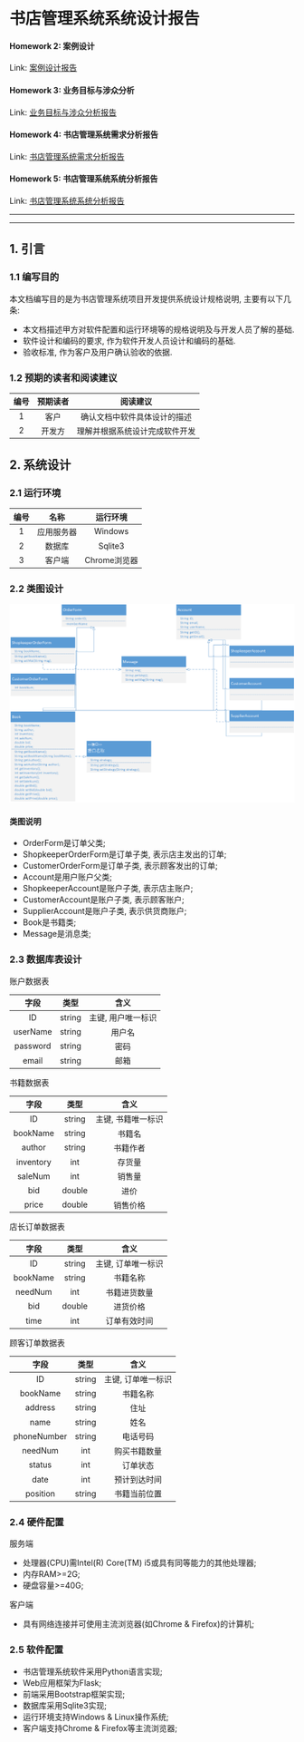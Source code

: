
# 书店管理系统系统设计报告

#### Homework 2: 案例设计

Link: [案例设计报告](https://github.com/isph/OO/blob/master/Docs/%5B%E4%BD%9C%E4%B8%9A2%5D%E6%A1%88%E4%BE%8B%E8%AE%BE%E8%AE%A1%E6%8A%A5%E5%91%8A.pdf)

#### Homework 3: 业务目标与涉众分析

Link: [业务目标与涉众分析报告](https://github.com/isph/OO/blob/master/Docs/%5B%E4%BD%9C%E4%B8%9A3%5D%E4%B9%A6%E5%BA%97%E7%AE%A1%E7%90%86%E7%B3%BB%E7%BB%9F%E6%B6%89%E4%BC%97%E5%88%86%E6%9E%90%E6%8A%A5%E5%91%8A.pdf)

#### Homework 4: 书店管理系统需求分析报告

Link: [书店管理系统需求分析报告](https://github.com/isph/OO/blob/master/Docs/%5B%E4%BD%9C%E4%B8%9A4%5D%E4%B9%A6%E5%BA%97%E7%AE%A1%E7%90%86%E7%B3%BB%E7%BB%9F%E9%9C%80%E6%B1%82%E5%88%86%E6%9E%90%E6%8A%A5%E5%91%8A.md)

#### Homework 5: 书店管理系统系统分析报告

Link: [书店管理系统系统分析报告](https://github.com/isph/OO/blob/master/Docs/%5B%E4%BD%9C%E4%B8%9A5%5D%E4%B9%A6%E5%BA%97%E7%AE%A1%E7%90%86%E7%B3%BB%E7%BB%9F%E7%B3%BB%E7%BB%9F%E5%88%86%E6%9E%90%E6%8A%A5%E5%91%8A.md)

***
***

## 1. 引言

### 1.1 编写目的

本文档编写目的是为书店管理系统项目开发提供系统设计规格说明, 主要有以下几条:

* 本文档描述甲方对软件配置和运行环境等的规格说明及与开发人员了解的基础.
* 软件设计和编码的要求, 作为软件开发人员设计和编码的基础.
* 验收标准, 作为客户及用户确认验收的依据.

### 1.2 预期的读者和阅读建议

|编号|预期读者|阅读建议|
|:----:|:----:|:----:|
|1|客户|确认文档中软件具体设计的描述|
|2|开发方|理解并根据系统设计完成软件开发|

## 2. 系统设计

### 2.1 运行环境

|编号|名称|运行环境|
|:----:|:----:|:----:|
|1|应用服务器|Windows|
|2|数据库|Sqlite3|
|3|客户端|Chrome浏览器|

### 2.2 类图设计

![系统设计类图](../Imgs/[作业6]书店管理系统系统设计报告/系统设计类图.png)

#### 类图说明

* OrderForm是订单父类;
* ShopkeeperOrderForm是订单子类, 表示店主发出的订单;
* CustomerOrderForm是订单子类, 表示顾客发出的订单;
* Account是用户账户父类;
* ShopkeeperAccount是账户子类, 表示店主账户;
* CustomerAccount是账户子类, 表示顾客账户;
* SupplierAccount是账户子类, 表示供货商账户;
* Book是书籍类;
* Message是消息类;

### 2.3 数据库表设计

账户数据表

|字段|类型|含义|
|:----:|:----:|:----:|
|ID|string|主键, 用户唯一标识|
|userName|string|用户名|
|password|string|密码|
|email|string|邮箱|

书籍数据表

|字段|类型|含义|
|:----:|:----:|:----:|
|ID|string|主键, 书籍唯一标识|
|bookName|string|书籍名|
|author|string|书籍作者|
|inventory|int|存货量|
|saleNum|int|销售量|
|bid|double|进价|
|price|double|销售价格|

店长订单数据表

|字段|类型|含义|
|:----:|:----:|:----:|
|ID|string|主键, 订单唯一标识|
|bookName|string|书籍名称|
|needNum|int|书籍进货数量|
|bid|double|进货价格|
|time|int|订单有效时间|

顾客订单数据表

|字段|类型|含义|
|:----:|:----:|:----:|
|ID|string|主键, 订单唯一标识|
|bookName|string|书籍名称|
|address|string|住址|
|name|string|姓名|
|phoneNumber|string|电话号码|
|needNum|int|购买书籍数量|
|status|int|订单状态|
|date|int|预计到达时间|
|position|string|书籍当前位置|

### 2.4 硬件配置

服务端

* 处理器(CPU)需Intel(R) Core(TM) i5或具有同等能力的其他处理器;
* 内存RAM>=2G;
* 硬盘容量>=40G;

客户端

* 具有网络连接并可使用主流浏览器(如Chrome & Firefox)的计算机;

### 2.5 软件配置

* 书店管理系统软件采用Python语言实现;
* Web应用框架为Flask;
* 前端采用Bootstrap框架实现;
* 数据库采用Sqlite3实现;
* 运行环境支持Windows & Linux操作系统;
* 客户端支持Chrome & Firefox等主流浏览器;